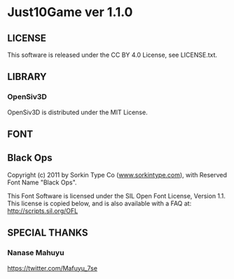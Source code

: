 # Just10Game  ver 1.1.0

## LICENSE

This software is released under the CC BY 4.0 License, see LICENSE.txt.

## LIBRARY

### OpenSiv3D
OpenSiv3D is distributed under the MIT License.

## FONT

## Black Ops
Copyright (c) 2011 by Sorkin Type Co (www.sorkintype.com),
with Reserved Font Name "Black Ops".

This Font Software is licensed under the SIL Open Font License, Version 1.1.
This license is copied below, and is also available with a FAQ at:
http://scripts.sil.org/OFL

## SPECIAL THANKS

### Nanase Mahuyu
https://twitter.com/Mafuyu_7se
